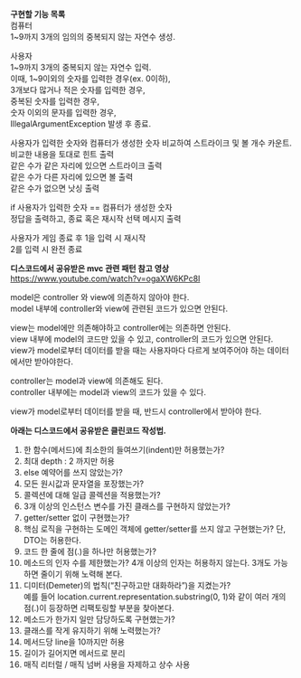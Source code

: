 **구현할 기능 목록**  
컴퓨터  
1~9까지 3개의 임의의 중복되지 않는 자연수 생성.

사용자  
1~9까지 3개의 중복되지 않는 자연수 입력.  
이때, 1~9이외의 숫자를 입력한 경우(ex. 0이하),  
3개보다 많거나 적은 숫자를 입력한 경우,  
중복된 숫자를 입력한 경우,  
숫자 이외의 문자를 입력한 경우,  
IllegalArgumentException 발생 후 종료.

사용자가 입력한 숫자와 컴퓨터가 생성한 숫자 비교하여 스트라이크 및 볼 개수 카운트.  
비교한 내용을 토대로 힌트 출력  
같은 수가 같은 자리에 있으면 스트라이크 출력  
같은 수가 다른 자리에 있으면 볼 출력  
같은 수가 없으면 낫싱 출력

if 사용자가 입력한 숫자 == 컴퓨터가 생성한 숫자  
정답을 출력하고, 종료 혹은 재시작 선택 메시지 출력

사용자가 게임 종료 후 1을 입력 시 재시작  
2를 입력 시 완전 종료
 
**디스코드에서 공유받은 mvc 관련 패턴 참고 영상**  
https://www.youtube.com/watch?v=ogaXW6KPc8I

model은 controller 와 view에 의존하지 않아야 한다.  
model 내부에 controller와 view에 관련된 코드가 있으면 안된다.

view는 model에만 의존해야하고 controller에는 의존하면 안된다.  
view 내부에 model의 코드만 있을 수 있고, controller의 코드가 있으면 안된다.  
view가 model로부터 데이터를 받을 때는 사용자마다 다르게 보여주어야 하는 데이터에서만 받아야한다.

controller는 model과 view에 의존해도 된다.  
controller 내부에는 model과 view의 코드가 있을 수 있다.

view가 model로부터 데이터를 받을 때, 반드시 controller에서 받아야 한다.

**아래는 디스코드에서 공유받은 클린코드 작성법.**

1. 한 함수(메서드)에 최소한의 들여쓰기(indent)만 허용했는가?
2. 최대 depth : 2 까지만 허용
3. else 예약어를 쓰지 않았는가?
4. 모든 원시값과 문자열을 포장했는가?
5. 콜렉션에 대해 일급 콜렉션을 적용했는가?
6. 3개 이상의 인스턴스 변수를 가진 클래스를 구현하지 않았는가?
7. getter/setter 없이 구현했는가?
8. 핵심 로직을 구현하는 도메인 객체에 getter/setter를 쓰지 않고 구현했는가? 단, DTO는 허용한다.
9. 코드 한 줄에 점(.)을 하나만 허용했는가?
10. 메소드의 인자 수를 제한했는가? 4개 이상의 인자는 허용하지 않는다. 3개도 가능하면 줄이기 위해 노력해 본다.
11. 디미터(Demeter)의 법칙(“친구하고만 대화하라”)을 지켰는가?  
    예를 들어 location.current.representation.substring(0, 1)와 같이 여러 개의 점(.)이 등장하면 리팩토링할
    부분을 찾아본다.
12. 메소드가 한가지 일만 담당하도록 구현했는가?
13. 클래스를 작게 유지하기 위해 노력했는가?
14. 메서드당 line을 10까지만 허용
15. 길이가 길어지면 메서드로 분리
16. 매직 리터럴 / 매직 넘버 사용을 자제하고 상수 사용